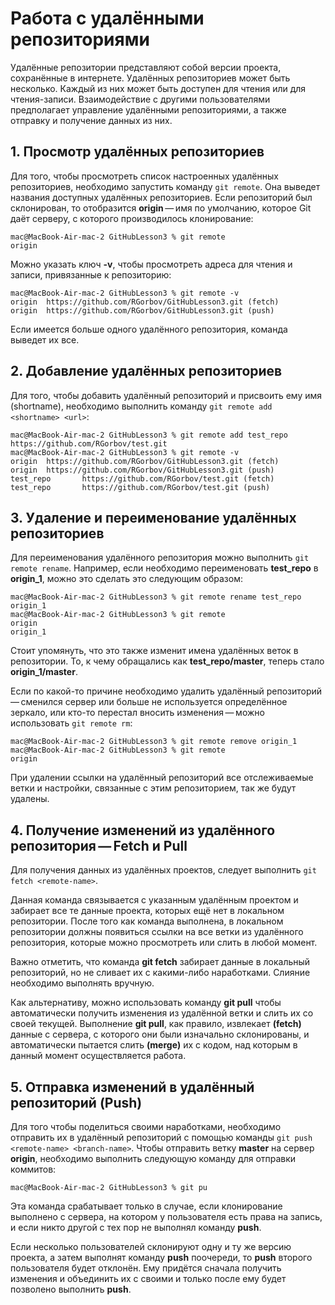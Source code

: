 # Работа с удалёнными репозиториями
Удалённые репозитории представляют собой версии проекта, сохранённые в интернете. Удалённых репозиториев может быть несколько. Каждый из них может быть доступен для чтения или для чтения-записи. Взаимодействие с другими пользователями предполагает управление удалёнными репозиториями, а также отправку и получение данных из них. 

## 1. Просмотр удалённых репозиториев
Для того, чтобы просмотреть список настроенных удалённых репозиториев, необходимо запустить команду `git remote`. Она выведет названия доступных удалённых репозиториев. Если репозиторий был склонирован, то отобразится **origin** — имя по умолчанию, которое Git даёт серверу, с которого производилось клонирование:

```
mac@MacBook-Air-mac-2 GitHubLesson3 % git remote
origin
```

Можно указать ключ **-v**, чтобы просмотреть адреса для чтения и записи, привязанные к репозиторию:
```
mac@MacBook-Air-mac-2 GitHubLesson3 % git remote -v
origin  https://github.com/RGorbov/GitHubLesson3.git (fetch)
origin  https://github.com/RGorbov/GitHubLesson3.git (push)
```

Если имеется больше одного удалённого репозитория, команда выведет их все. 


## 2. Добавление удалённых репозиториев
Для того, чтобы добавить удалённый репозиторий и присвоить ему имя (shortname), необходимо выполнить команду `git remote add <shortname> <url>`:
```
mac@MacBook-Air-mac-2 GitHubLesson3 % git remote add test_repo https://github.com/RGorbov/test.git
mac@MacBook-Air-mac-2 GitHubLesson3 % git remote -v
origin  https://github.com/RGorbov/GitHubLesson3.git (fetch)
origin  https://github.com/RGorbov/GitHubLesson3.git (push)
test_repo       https://github.com/RGorbov/test.git (fetch)
test_repo       https://github.com/RGorbov/test.git (push)
```

## 3. Удаление и переименование удалённых репозиториев
Для переименования удалённого репозитория можно выполнить `git remote rename`. Например, если необходимо переименовать **test_repo** в **origin_1**, можно это сделать это следующим образом:
```
mac@MacBook-Air-mac-2 GitHubLesson3 % git remote rename test_repo origin_1
mac@MacBook-Air-mac-2 GitHubLesson3 % git remote
origin
origin_1
```
Стоит упомянуть, что это также изменит имена удалённых веток в репозитории. То, к чему обращались как **test_repo/master**, теперь стало **origin_1/master**.

Если по какой-то причине необходимо удалить удалённый репозиторий — сменился сервер или больше не используется определённое зеркало, или кто-то перестал вносить изменения — можно использовать `git remote rm`:
```
mac@MacBook-Air-mac-2 GitHubLesson3 % git remote remove origin_1
mac@MacBook-Air-mac-2 GitHubLesson3 % git remote                
origin
```

При удалении ссылки на удалённый репозиторий все отслеживаемые ветки и настройки, связанные с этим репозиторием, так же будут удалены.

## 4. Получение изменений из удалённого репозитория — Fetch и Pull
Для получения данных из удалённых проектов, следует выполнить `git fetch <remote-name>`.

Данная команда связывается с указанным удалённым проектом и забирает все те данные проекта, которых ещё нет в локальном репозитории. После того как команда выполнена, в локальном репозитории должны появиться ссылки на все ветки из удалённого репозитория, которые можно просмотреть или слить в любой момент.

Важно отметить, что команда **git fetch** забирает данные в локальный репозиторий, но не сливает их с какими-либо наработками. Слияние необходимо выполнять вручную.

Как альтернативу, можно использовать команду **git pull** чтобы автоматически получить изменения из удалённой ветки и слить их со своей текущей. Выполнение **git pull**, как правило, извлекает **(fetch)** данные с сервера, с которого они были изначально склонированы, и автоматически пытается слить **(merge)** их с кодом, над которым в данный момент осуществляется работа. 

## 5. Отправка изменений в удалённый репозиторий (Push)
Для того чтобы поделиться своими наработками, необходимо отправить их в удалённый репозиторий с помощью команды `git push <remote-name> <branch-name>`. Чтобы отправить ветку **master** на сервер **origin**, необходимо выполнить следующую команду для отправки коммитов:
```
mac@MacBook-Air-mac-2 GitHubLesson3 % git pu
```
Эта команда срабатывает только в случае, если клонирование выполнено с сервера, на котором у пользователя есть права на запись, и если никто другой с тех пор не выполнял команду **push**. 

Если несколько пользователей склонируют одну и ту же версию проекта, а затем выполнят команду **push** поочереди, то **push** второго пользователя будет отклонён. Ему придётся сначала получить изменения и объединить их с своими и только после ему будет позволено выполнить **push**.